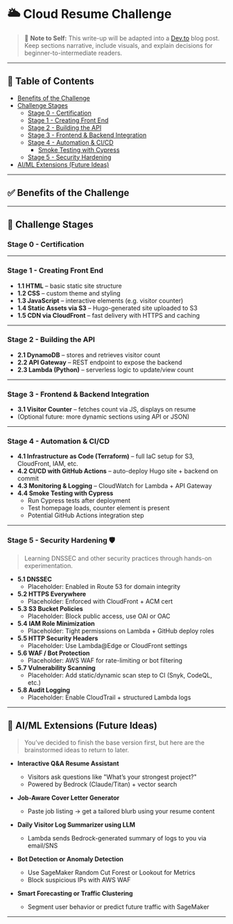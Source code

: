 # 🌥️ Cloud Resume Challenge

> 📝 **Note to Self:** This write-up will be adapted into a [Dev.to](https://dev.to) blog post. Keep sections narrative, include visuals, and explain decisions for beginner-to-intermediate readers.

---

## 📌 Table of Contents
- [Benefits of the Challenge](#benefits-of-the-challenge)
- [Challenge Stages](#challenge-stages)
  - [Stage 0 - Certification](#stage-0---certification)
  - [Stage 1 - Creating Front End](#stage-1---creating-front-end)
  - [Stage 2 - Building the API](#stage-2---building-the-api)
  - [Stage 3 - Frontend & Backend Integration](#stage-3---frontend--backend-integration)
  - [Stage 4 - Automation & CI/CD](#stage-4---automation--cicd)
    - [Smoke Testing with Cypress](#smoke-testing-with-cypress)
  - [Stage 5 - Security Hardening](#stage-5---security-hardening)
- [AI/ML Extensions (Future Ideas)](#aiml-extensions-future-ideas)

---

## ✅ Benefits of the Challenge
<!-- Placeholder: Write about why you're doing the challenge — learning IaC, proving end-to-end cloud fluency, etc. -->

---

## 🚀 Challenge Stages

### Stage 0 - Certification
<!-- Placeholder: Mention AWS certification you've earned or are studying for -->

---

### Stage 1 - Creating Front End
- **1.1 HTML** – basic static site structure  
- **1.2 CSS** – custom theme and styling  
- **1.3 JavaScript** – interactive elements (e.g. visitor counter)  
- **1.4 Static Assets via S3** – Hugo-generated site uploaded to S3  
- **1.5 CDN via CloudFront** – fast delivery with HTTPS and caching  

---

### Stage 2 - Building the API
- **2.1 DynamoDB** – stores and retrieves visitor count  
- **2.2 API Gateway** – REST endpoint to expose the backend  
- **2.3 Lambda (Python)** – serverless logic to update/view count  

---

### Stage 3 - Frontend & Backend Integration
- **3.1 Visitor Counter** – fetches count via JS, displays on resume  
- (Optional future: more dynamic sections using API or JSON)

---

### Stage 4 - Automation & CI/CD
- **4.1 Infrastructure as Code (Terraform)** – full IaC setup for S3, CloudFront, IAM, etc.  
- **4.2 CI/CD with GitHub Actions** – auto-deploy Hugo site + backend on commit  
- **4.3 Monitoring & Logging** – CloudWatch for Lambda + API Gateway  
- **4.4 Smoke Testing with Cypress**  
  - Run Cypress tests after deployment  
  - Test homepage loads, counter element is present  
  - Potential GitHub Actions integration step

---

### Stage 5 - Security Hardening 🛡️
> Learning DNSSEC and other security practices through hands-on experimentation.

- **5.1 DNSSEC**  
  - Placeholder: Enabled in Route 53 for domain integrity  
- **5.2 HTTPS Everywhere**  
  - Placeholder: Enforced with CloudFront + ACM cert  
- **5.3 S3 Bucket Policies**  
  - Placeholder: Block public access, use OAI or OAC  
- **5.4 IAM Role Minimization**  
  - Placeholder: Tight permissions on Lambda + GitHub deploy roles  
- **5.5 HTTP Security Headers**  
  - Placeholder: Use Lambda@Edge or CloudFront settings  
- **5.6 WAF / Bot Protection**  
  - Placeholder: AWS WAF for rate-limiting or bot filtering  
- **5.7 Vulnerability Scanning**  
  - Placeholder: Add static/dynamic scan step to CI (Snyk, CodeQL, etc.)  
- **5.8 Audit Logging**  
  - Placeholder: Enable CloudTrail + structured Lambda logs

---

## 🧠 AI/ML Extensions (Future Ideas)

> You’ve decided to finish the base version first, but here are the brainstormed ideas to return to later.

- **Interactive Q&A Resume Assistant**  
  - Visitors ask questions like "What’s your strongest project?"  
  - Powered by Bedrock (Claude/Titan) + vector search

- **Job-Aware Cover Letter Generator**  
  - Paste job listing → get a tailored blurb using your resume content

- **Daily Visitor Log Summarizer using LLM**  
  - Lambda sends Bedrock-generated summary of logs to you via email/SNS

- **Bot Detection or Anomaly Detection**  
  - Use SageMaker Random Cut Forest or Lookout for Metrics  
  - Block suspicious IPs with AWS WAF

- **Smart Forecasting or Traffic Clustering**  
  - Segment user behavior or predict future traffic with SageMaker

---
